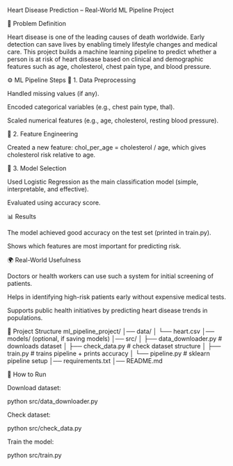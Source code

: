 Heart Disease Prediction – Real-World ML Pipeline Project


📌 Problem Definition

Heart disease is one of the leading causes of death worldwide. Early detection can save lives by enabling timely lifestyle changes and medical care.
This project builds a machine learning pipeline to predict whether a person is at risk of heart disease based on clinical and demographic features such as age, cholesterol, chest pain type, and blood pressure.

⚙️ ML Pipeline Steps
🔹 1. Data Preprocessing

Handled missing values (if any).

Encoded categorical variables (e.g., chest pain type, thal).

Scaled numerical features (e.g., age, cholesterol, resting blood pressure).

🔹 2. Feature Engineering

Created a new feature: chol_per_age = cholesterol / age, which gives cholesterol risk relative to age.

🔹 3. Model Selection

Used Logistic Regression as the main classification model (simple, interpretable, and effective).

Evaluated using accuracy score.

📊 Results

The model achieved good accuracy on the test set (printed in train.py).

Shows which features are most important for predicting risk.

🌍 Real-World Usefulness

Doctors or health workers can use such a system for initial screening of patients.

Helps in identifying high-risk patients early without expensive medical tests.

Supports public health initiatives by predicting heart disease trends in populations.

📂 Project Structure
ml_pipeline_project/
│── data/
│   └── heart.csv
│── models/          (optional, if saving models)
│── src/
│   ├── data_downloader.py   # downloads dataset
│   ├── check_data.py        # check dataset structure
│   ├── train.py             # trains pipeline + prints accuracy
│   └── pipeline.py          # sklearn pipeline setup
│── requirements.txt
│── README.md

🚀 How to Run

Download dataset:

python src/data_downloader.py


Check dataset:

python src/check_data.py


Train the model:

python src/train.py
